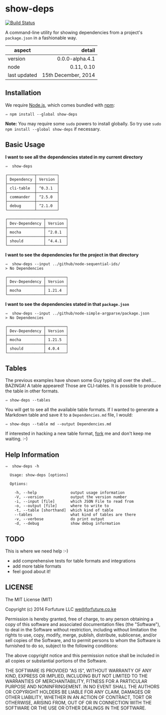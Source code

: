 
# show-deps

[![Build Status](https://travis-ci.org/forfuture-dev/node-show-deps.svg?branch=master)](https://travis-ci.org/forfuture-dev/node-show-deps)

A command-line utility for showing dependencies from a project's
`package.json` in a fashionable way.

|aspect|detail|
|-------|-----:|
|version|0.0.0-alpha.4.1|
|node|0.11, 0.10|
|last updated|15th December, 2014|


## Installation

We require [Node.js][nodejs], which comes bundled with [npm][npmjs]:

```shell
⇒ npm install --global show-deps
```

__Note:__ You may require some `sudo` powers to install globally. So try
use `sudo npm install --global show-deps` if necessary.


## Basic Usage

__I want to see all the dependencies stated in my current directory__

```shell
⇒  show-deps 

┌────────────┬─────────┐
│ Dependency │ Version │
├────────────┼─────────┤
│ cli-table  │ ^0.3.1  │
├────────────┼─────────┤
│ commander  │ ^2.5.0  │
├────────────┼─────────┤
│ debug      │ ^2.1.0  │
└────────────┴─────────┘

┌────────────────┬─────────┐
│ Dev-Dependency │ Version │
├────────────────┼─────────┤
│ mocha          │ ^2.0.1  │
├────────────────┼─────────┤
│ should         │ ^4.4.1  │
└────────────────┴─────────┘

```

__I want to see the dependencies for the project in that directory__

```shell
⇒  show-deps --input ../github/node-sequential-ids/
> No Dependencies

┌────────────────┬─────────┐
│ Dev-Dependency │ Version │
├────────────────┼─────────┤
│ mocha          │ 1.21.4  │
└────────────────┴─────────┘

```

__I want to see the dependencies stated in that `package.json`__

```shell
⇒  show-deps --input ../github/node-simple-argparse/package.json
> No Dependencies

┌────────────────┬─────────┐
│ Dev-Dependency │ Version │
├────────────────┼─────────┤
│ mocha          │ 1.21.5  │
├────────────────┼─────────┤
│ should         │ 4.0.4   │
└────────────────┴─────────┘

```


## Tables

The previous examples have shown some Guy typing all over the shell....
BAZINGA! A table appeared! Those are CLI-tables. It is possible to produce
the table in other formats.

```shell
⇒ show-deps --tables
```

You will get to see all the available table formats. If I wanted to generate
a Markdown table and save it to a `Dependencies.md` file, I would:

```shell
⇒ show-deps --table md --output Dependencies.md
```

If interested in hacking a new table format, [fork][fork] me and don't keep
me waiting. :-)


## Help Information

```shell
⇒  show-deps -h

  Usage: show-deps [options]

  Options:

    -h, --help               output usage information
    -V, --version            output the version number
    -i, --input [file]       which JSON File to read from
    -o, --output [file]      where to write to
    -t, --table [shorthand]  which kind of table
    --tables                 what kind of tables are there
    -v, --verbose            do print output
    -d, --debug              show debug information
```


## TODO

This is where we need help :-)

* add comprehensive tests for table formats and integrations
* add more table formats
* feel good about it!


## LICENSE

The MIT License (MIT)

Copyright (c) 2014 Forfuture LLC <we@forfuture.co.ke>

Permission is hereby granted, free of charge, to any person obtaining a
copy of this software and associated documentation files (the "Software"),
to deal in the Software without restriction, including without limitation the
rights to use, copy, modify, merge, publish, distribute, sublicense, and/or
sell copies of the Software, and to permit persons to whom the Software
is furnished to do so, subject to the following conditions:

The above copyright notice and this permission notice shall be included in
all copies or substantial portions of the Software.

THE SOFTWARE IS PROVIDED "AS IS", WITHOUT WARRANTY OF ANY KIND,
EXPRESS OR IMPLIED, INCLUDING BUT NOT LIMITED TO THE WARRANTIES
OF MERCHANTABILITY, FITNESS FOR A PARTICULAR PURPOSE AND
NONINFRINGEMENT. IN NO EVENT SHALL THE AUTHORS OR COPYRIGHT
HOLDERS BE LIABLE FOR ANY CLAIM, DAMAGES OR OTHER LIABILITY,
WHETHER IN AN ACTION OF CONTRACT, TORT OR OTHERWISE, ARISING
FROM, OUT OF OR IN CONNECTION WITH THE SOFTWARE OR THE USE OR
OTHER DEALINGS IN THE SOFTWARE.


[fork]:https://github.com/forfuture-dev/node-show-deps/fork "Fork Me!"
[nodejs]:https://nodejs.org
[npmjs]:https://npmjs.org
